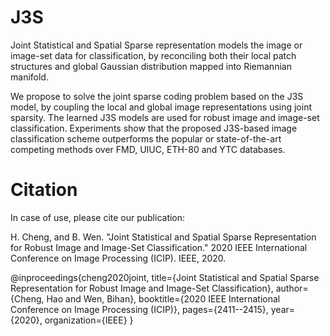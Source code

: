 # J3S

Joint Statistical and Spatial Sparse representation models the image or image-set data for classification, by reconciling both their local patch structures and global Gaussian distribution mapped into Riemannian manifold.

We propose to solve the joint sparse coding problem based on the J3S model, by coupling the local and global image representations using joint sparsity.
The learned J3S models are used for robust image and image-set classification.
Experiments show that the proposed J3S-based image classification scheme outperforms the popular or state-of-the-art competing methods over FMD, UIUC, ETH-80 and YTC databases.


# Citation

In case of use, please cite our publication:

H. Cheng, and B. Wen. "Joint Statistical and Spatial Sparse Representation for Robust Image and Image-Set Classification." 2020 IEEE International Conference on Image Processing (ICIP). IEEE, 2020.

@inproceedings{cheng2020joint,
  title={Joint Statistical and Spatial Sparse Representation for Robust Image and Image-Set Classification},
  author={Cheng, Hao and Wen, Bihan},
  booktitle={2020 IEEE International Conference on Image Processing (ICIP)},
  pages={2411--2415},
  year={2020},
  organization={IEEE}
}
